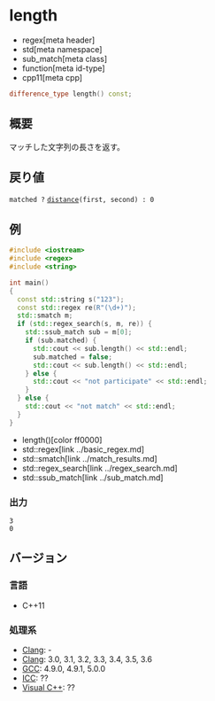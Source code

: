 # length
* regex[meta header]
* std[meta namespace]
* sub_match[meta class]
* function[meta id-type]
* cpp11[meta cpp]

```cpp
difference_type length() const;
```

## 概要
マッチした文字列の長さを返す。


## 戻り値
`matched ?` [`distance`](../../iterator/distance.md)`(first, second) : 0`


## 例
```cpp example
#include <iostream>
#include <regex>
#include <string>

int main()
{
  const std::string s("123");
  const std::regex re(R"(\d+)");
  std::smatch m;
  if (std::regex_search(s, m, re)) {
    std::ssub_match sub = m[0];
    if (sub.matched) {
      std::cout << sub.length() << std::endl;
      sub.matched = false;
      std::cout << sub.length() << std::endl;
    } else {
      std::cout << "not participate" << std::endl;
    }
  } else {
    std::cout << "not match" << std::endl;
  }
}
```
* length()[color ff0000]
* std::regex[link ../basic_regex.md]
* std::smatch[link ../match_results.md]
* std::regex_search[link ../regex_search.md]
* std::ssub_match[link ../sub_match.md]

### 出力
```
3
0
```


## バージョン
### 言語
- C++11

### 処理系
- [Clang](/implementation.md#clang): -
- [Clang](/implementation.md#clang): 3.0, 3.1, 3.2, 3.3, 3.4, 3.5, 3.6
- [GCC](/implementation.md#gcc): 4.9.0, 4.9.1, 5.0.0
- [ICC](/implementation.md#icc): ??
- [Visual C++](/implementation.md#visual_cpp): ??

